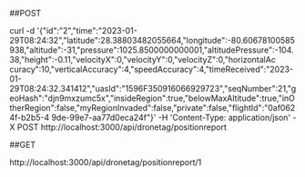 ##POST

curl -d '{"id":"2","time":"2023-01-29T08:24:32","latitude":28.38803482055664,"longitude":-80.60678100585938,"altitude":-31,"pressure":1025.8500000000001,"altitudePressure":-104.38,"height":-0.11,"velocityX":0,"velocityY":0,"velocityZ":0,"horizontalAc
curacy":10,"verticalAccuracy":4,"speedAccuracy":4,"timeReceived":"2023-01-29T08:24:32.341412","uasId":"1596F350916066929723","seqNumber":21,"geoHash":"djn9mxzumc5x","insideRegion":true,"belowMaxAltitude":true,"inOtherRegion":false,"myRegionInvaded":false,"private":false,"flightId":"0af0624f-b2b5-4
9de-99e7-aa77d0eca24f"}' -H 'Content-Type: application/json' -X POST http://localhost:3000/api/dronetag/positionreport

##GET

http://localhost:3000/api/dronetag/positionreport/1